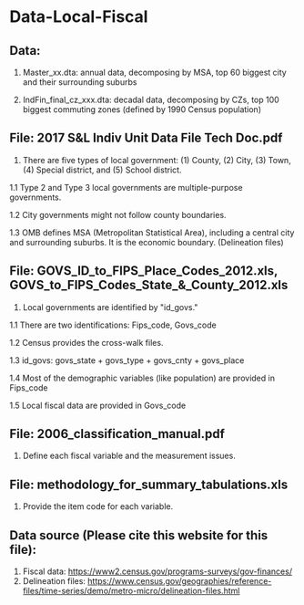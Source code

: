# Data-Local-Fiscal

## Data: 

1. Master_xx.dta: annual data, decomposing by MSA, top 60 biggest city and their surrounding suburbs

2. IndFin_final_cz_xxx.dta: decadal data, decomposing by CZs, top 100 biggest commuting zones (defined by 1990 Census population)


## File: 2017 S&L Indiv Unit Data File Tech Doc.pdf

1. There are five types of local government: (1) County, (2) City, (3) Town, (4) Special district, and (5) School district.

1.1 Type 2 and Type 3 local governments are multiple-purpose governments.

1.2 City governments might not follow county boundaries.

1.3 OMB defines MSA (Metropolitan Statistical Area), including a central city and surrounding suburbs. It is the economic boundary. (Delineation files)


## File: GOVS_ID_to_FIPS_Place_Codes_2012.xls, GOVS_to_FIPS_Codes_State_&_County_2012.xls

1. Local governments are identified by "id_govs."

1.1 There are two identifications: Fips_code, Govs_code

1.2 Census provides the cross-walk files.

1.3 id_govs: govs_state + govs_type + govs_cnty + govs_place

1.4 Most of the demographic variables (like population) are provided in Fips_code

1.5 Local fiscal data are provided in Govs_code


## File: 2006_classification_manual.pdf

1. Define each fiscal variable and the measurement issues.


## File: methodology_for_summary_tabulations.xls

1. Provide the item code for each variable.


## Data source (Please cite this website for this file): 
1. Fiscal data: https://www2.census.gov/programs-surveys/gov-finances/
2. Delineation files: https://www.census.gov/geographies/reference-files/time-series/demo/metro-micro/delineation-files.html

